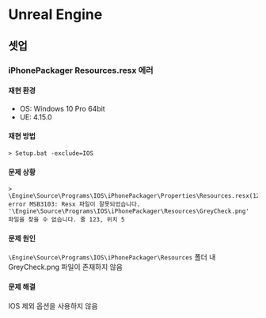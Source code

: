 # Unreal Engine

## 셋업

### iPhonePackager Resources.resx 에러

#### 재현 환경

* OS: Windows 10 Pro 64bit
* UE: 4.15.0

#### 재현 방법
    
    > Setup.bat -exclude=IOS

#### 문제 상황

    > \Engine\Source\Programs\IOS\iPhonePackager\Properties\Resources.resx(123,5): error MSB3103: Resx 파일이 잘못되었습니다. '\Engine\Source\Programs\IOS\iPhonePackager\Resources\GreyCheck.png' 파일을 찾을 수 없습니다. 줄 123, 위치 5


#### 문제 원인

`\Engine\Source\Programs\IOS\iPhonePackager\Resources` 폴더 내 GreyCheck.png 파일이 존재하지 않음

#### 문제 해결

IOS 제외 옵션을 사용하지 않음